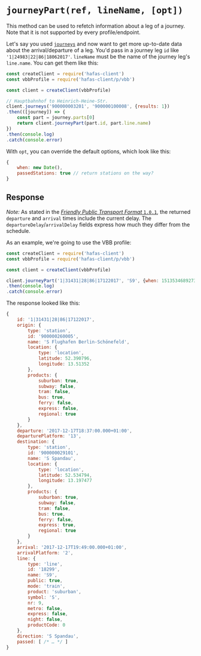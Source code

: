 # `journeyPart(ref, lineName, [opt])`

This method can be used to refetch information about a leg of a journey. Note that it is not supported by every profile/endpoint.

Let's say you used [`journeys`](journeys.md) and now want to get more up-to-date data about the arrival/departure of a leg. You'd pass in a journey leg `id` like `'1|24983|22|86|18062017'`. `lineName` must be the name of the journey leg's `line.name`. You can get them like this:

```js
const createClient = require('hafas-client')
const vbbProfile = require('hafas-client/p/vbb')

const client = createClient(vbbProfile)

// Hauptbahnhof to Heinrich-Heine-Str.
client.journeys('900000003201', '900000100008', {results: 1})
.then(([journey]) => {
	const part = journey.parts[0]
	return client.journeyPart(part.id, part.line.name)
})
.then(console.log)
.catch(console.error)
```

With `opt`, you can override the default options, which look like this:

```js
{
	when: new Date(),
	passedStations: true // return stations on the way?
}
```

## Response

*Note:* As stated in the [*Friendly Public Transport Format* `1.0.1`](https://github.com/public-transport/friendly-public-transport-format/tree/1.0.1), the returned `departure` and `arrival` times include the current delay. The `departureDelay`/`arrivalDelay` fields express how much they differ from the schedule.

As an example, we're going to use the VBB profile:

```js
const createClient = require('hafas-client')
const vbbProfile = require('hafas-client/p/vbb')

const client = createClient(vbbProfile)

client.journeyPart('1|31431|28|86|17122017', 'S9', {when: 1513534689273})
.then(console.log)
.catch(console.error)
```

The response looked like this:

```js
{
	id: '1|31431|28|86|17122017',
	origin: {
		type: 'station',
		id: '900000260005',
		name: 'S Flughafen Berlin-Schönefeld',
		location: {
			type: 'location',
			latitude: 52.390796,
			longitude: 13.51352
		},
		products: {
			suburban: true,
			subway: false,
			tram: false,
			bus: true,
			ferry: false,
			express: false,
			regional: true
		}
	},
	departure: '2017-12-17T18:37:00.000+01:00',
	departurePlatform: '13',
	destination: {
		type: 'station',
		id: '900000029101',
		name: 'S Spandau',
		location: {
			type: 'location',
			latitude: 52.534794,
			longitude: 13.197477
		},
		products: {
			suburban: true,
			subway: false,
			tram: false,
			bus: true,
			ferry: false,
			express: true,
			regional: true
		}
	},
	arrival: '2017-12-17T19:49:00.000+01:00',
	arrivalPlatform: '2',
	line: {
		type: 'line',
		id: '18299',
		name: 'S9',
		public: true,
		mode: 'train',
		product: 'suburban',
		symbol: 'S',
		nr: 9,
		metro: false,
		express: false,
		night: false,
		productCode: 0
	},
	direction: 'S Spandau',
	passed: [ /* … */ ]
}
```
